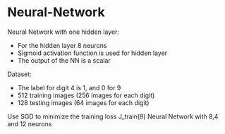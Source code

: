 # Neural-Network

Neural Network with one hidden layer:
- For the hidden layer 8 neurons
- Sigmoid activation function is used for hidden layer
- The output of the NN is a scalar


Dataset:
- The label for digit 4 is 1, and 0 for 9
- 512 training images (256 images for each digit)
- 128 testing images (64 images for each digit)

Use SGD to minimize the training loss J_train(θ)
Neural Network with 8,4 and 12 neurons

